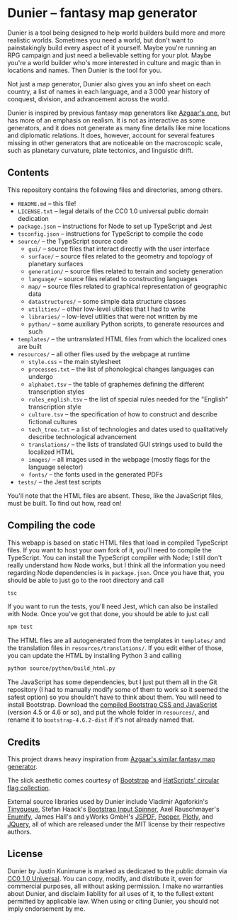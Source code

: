 # Dunier – fantasy map generator

Dunier is a tool being designed to help world builders build more and more realistic
worlds. Sometimes you need a world, but don't want to painstakingly build every
aspect of it yourself. Maybe you're running an RPG campaign and just need a
believable setting for your plot. Maybe you're a world builder who's more interested
in culture and magic than in locations and names. Then Dunier is the tool for
you.

Not just a map generator, Dunier also gives you an info sheet on each country,
a list of names in each language, and a 3&thinsp;000 year history of conquest,
division, and advancement across the world.

Dunier is inspired by previous fantasy map generators like
[Azgaar's one](https://azgaar.github.io/Fantasy-Map-Generator), but has more of an emphasis
on realism. It is not as interactive as some generators, and it does not generate as
many fine details like mine locations and diplomatic relations. It does, however,
account for several features missing in other generators that are noticeable on the
macroscopic scale, such as planetary curvature, plate tectonics, and linguistic
drift.

## Contents

This repository contains the following files and directories, among others.

- `README.md` – this file!
- `LICENSE.txt` – legal details of the CC0 1.0 universal public domain dedication
- `package.json` – instructions for Node to set up TypeScript and Jest
- `tsconfig.json` – instructions for TypeScript to compile the code
- `source/` – the TypeScript source code
  - `gui/` – source files that interact directly with the user interface
  - `surface/` – source files related to the geometry and topology of planetary surfaces
  - `generation/` – source files related to terrain and society generation
  - `language/` – source files related to constructing languages
  - `map/` – source files related to graphical representation of geographic data
  - `datastructures/` – some simple data structure classes
  - `utilities/` – other low-level utilities that I had to write
  - `libraries/` – low-level utilities that were not written by me
  - `python/` – some auxiliary Python scripts, to generate resources and such
- `templates/` – the untranslated HTML files from which the localized ones are built
- `resources/` – all other files used by the webpage at runtime
  - `style.css` – the main stylesheet
  - `processes.txt` – the list of phonological changes languages can undergo
  - `alphabet.tsv` – the table of graphemes defining the different transcription styles
  - `rules_english.tsv` – the list of special rules needed for the "English" transcription style
  - `culture.tsv` – the specification of how to construct and describe fictional cultures
  - `tech_tree.txt` – a list of technologies and dates used to qualitatively describe technological advancement
  - `translations/` – the lists of translated GUI strings used to build the localized HTML
  - `images/` – all images used in the webpage (mostly flags for the language selector)
  - `fonts/` – the fonts used in the generated PDFs
- `tests/` – the Jest test scripts

You'll note that the HTML files are absent.
These, like the JavaScript files, must be built.
To find out how, read on!

## Compiling the code

This webapp is based on static HTML files that load in compiled TypeScript files.
If you want to host your own fork of it, you'll need to compile the TypeScript.
You can install the TypeScript compiler with Node; I still don't really understand how Node works,
but I think all the information you need regarding Node dependencies is in `package.json`.
Once you have that, you should be able to just go to the root directory and call
~~~bash
tsc
~~~

If you want to run the tests, you'll need Jest, which can also be installed with Node.
Once you've got that done, you should be able to just call
~~~bash
npm test
~~~

The HTML files are all autogenerated from the templates in `templates/` and the translation files in `resources/translations/`.
If you edit either of those, you can update the HTML by installing Python 3 and calling
~~~bash
python source/python/build_html.py
~~~

The JavaScript has some dependencies, but I just put them all in the Git repository
(I had to manually modify some of them to work so it seemed the safest option)
so you shouldn't have to think about them.
You will need to install Bootstrap.
Download the [compiled Bootstrap CSS and JavaScript](https://getbootstrap.com/docs/4.6/getting-started/download/)
(version 4.5 or 4.6 or so), and put the whole folder in `resources/`,
and rename it to `bootstrap-4.6.2-dist` if it's not already named that.

## Credits

This project draws heavy inspiration from
[Azgaar's similar fantasy map generator](https://azgaar.github.io/fantasy-map-generator/).

The slick aesthetic comes courtesy of
[Bootstrap](https://getbootstrap.com/) and [HatScripts' circular flag collection](https://github.com/HatScripts/circle-flags).

External source libraries used by Dunier include
Vladimir Agaforkin's [Tinyqueue](https://github.com/mourner/tinyqueue),
Stefan Haack's [Bootstrap Input Spinner](https://github.com/shaack/bootstrap-input-spinner),
Axel Rauschmayer's [Enumify](https://2ality.com/2020/01/enum-pattern.html),
James Hall's and yWorks GmbH's [JSPDF](https://parall.ax/products/jspdf),
[Popper](https://popper.js.org/docs/v2/),
[Plotly](https://plotly.com/), and
[JQuery](https://jquery.com/),
all of which are released under the MIT license by their respective authors.

## License

Dunier by Justin Kunimune is marked as dedicated to the public domain via
[CC0 1.0 Universal](https://creativecommons.org/publicdomain/zero/1.0).
You can copy, modify, and distribute it, even for commercial purposes, all without asking permission.
I make no warranties about Dunier, and disclaim liability for all uses of it,
to the fullest extent permitted by applicable law.
When using or citing Dunier, you should not imply endorsement by me.

